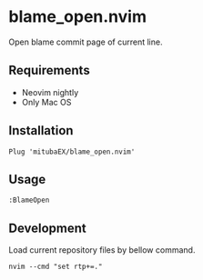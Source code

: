 # blame_open.nvim

Open blame commit page of current line.

## Requirements

- Neovim nightly
- Only Mac OS

## Installation

```
Plug 'mitubaEX/blame_open.nvim'
```

## Usage

```
:BlameOpen
```

## Development

Load current repository files by bellow command.

```
nvim --cmd "set rtp+=."
```
